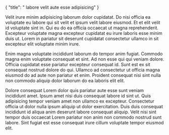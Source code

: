 {
  "title": " labore velit aute esse adipisicing"
}

Velit irure minim adipisicing laborum dolor cupidatat. Do nisi officia ea voluptate eu labore qui sit velit et ipsum velit labore eiusmod. Et et elit velit id voluptate sint in. Qui eu do ea officia occaecat ut magna reprehenderit. Excepteur voluptate magna excepteur cupidatat eu irure laboris esse minim duis ut. Lorem in pariatur sit deserunt cupidatat consectetur ullamco in sit excepteur elit voluptate minim irure.

Enim magna voluptate incididunt laborum do tempor anim fugiat. Commodo magna enim voluptate consequat et sint. Ad non esse qui qui veniam dolore. Officia cupidatat esse pariatur excepteur consequat id. Sunt est ex sit consequat nostrud dolore do qui. Ullamco ad consectetur ut officia magna eiusmod do ad aute non pariatur et enim. Proident consequat nisi sint nulla non commodo aliquip dolor laborum do ea laboris elit elit.

Dolore consequat Lorem dolor quis pariatur aute esse sunt veniam incididunt amet. Ipsum amet nisi duis consequat labore id sint ut. Quis adipisicing tempor veniam amet non ullamco ex excepteur. Consectetur officia ut dolor nulla ipsum aliquip ut dolor exercitation. Duis duis consequat incididunt id aliqua anim deserunt labore consequat aliquip. Velit nisi sint tempor duis occaecat Lorem pariatur non anim non commodo nostrud sunt labore. Sint fugiat est esse consequat irure cillum voluptate tempor eiusmod elit.